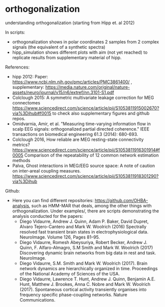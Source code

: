 # orthogonalization
understanding orthogonalization (starting from Hipp et. al 2012)

In scripts:
- orthogonalization shows in polar coordinates 2 samples from 2 complex signals (the equivalent of a synthetic spectra)
- hipp_simulation shows different plots with aim (not yet reached) to replicate results from supplementary material of hipp.  


References:


- hipp 2012: Paper: https://www.ncbi.nlm.nih.gov/pmc/articles/PMC3861400/ , supplementary: https://media.nature.com/original/nature-assets/neuro/journal/v15/n6/extref/nn.3101-S1.pdf
- Colclough 2015: A symmetric multivariate leakage correction for MEG connectomes https://www.sciencedirect.com/science/article/pii/S1053811915002670?via%3Dihub#f0015 to check also supplementary figures and github repos.
- Omidvarnia, Amir, et al. "Measuring time-varying information flow in scalp EEG signals: orthogonalized partial directed coherence." IEEE transactions on biomedical engineering 61.3 (2014): 680-693. 
- Colclough 2016, How reliable are MEG resting-state connectivity metrics? https://www.sciencedirect.com/science/article/pii/S1053811916301914#f0005 Comparison of the repeatability of 12 common network estimation methods 
- Palva, Ghost interactions in MEG/EEG source space: A note of caution on inter-areal coupling measures. https://www.sciencedirect.com/science/article/pii/S1053811918301290?via%3Dihub 

Github:
- Here you can find different repositories: https://github.com/OHBA-analysis, such as HMM-MAR that deals, among the other things with orthogonalization. Under examples/, there are scripts demonstrating the analysis conducted for the papers: 
    - Diego Vidaurre, Andrew J. Quinn, Adam P. Baker, David Dupret, Alvaro Tejero-Cantero and Mark W. Woolrich (2016) Spectrally resolved fast transient brain states in electrophysiological data. NeuroImage. Volume 126, Pages 81–95.
    - Diego Vidaurre, Romesh Abeysuriya, Robert Becker, Andrew J. Quinn, F. Alfaro-Almagro, S.M Smith and Mark W. Woolrich (2017) Discovering dynamic brain networks from big data in rest and task. NeuroImage.
    - Diego Vidaurre, S.M. Smith and Mark W. Woolrich (2017). Brain network dynamics are hierarchically organized in time. Proceedings of the National Academy of Sciences of the USA.
    - Diego Vidaurre, Lawrence T. Hunt, Andrew J. Quinn, Benjamin A.E. Hunt, Matthew J. Brookes, Anna C. Nobre and Mark W. Woolrich (2017). Spontaneous cortical activity transiently organises into frequency specific phase-coupling networks. Nature Communications.

